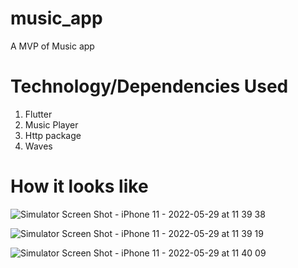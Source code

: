 # music_app
A MVP of Music app

# Technology/Dependencies Used 
1. Flutter
2. Music Player
3. Http package
4. Waves

# How it looks like 

![Simulator Screen Shot - iPhone 11 - 2022-05-29 at 11 39 38](https://user-images.githubusercontent.com/69889824/170857335-e3995eb4-538c-48b7-a62d-83e2bc25e4d9.png)

![Simulator Screen Shot - iPhone 11 - 2022-05-29 at 11 39 19](https://user-images.githubusercontent.com/69889824/170857336-c5cc4c8b-b55b-4b6f-bbbc-2a8bfeba6545.png)

![Simulator Screen Shot - iPhone 11 - 2022-05-29 at 11 40 09](https://user-images.githubusercontent.com/69889824/170857349-73ee2d50-fedc-4e5f-b1fd-23b08028eeea.png)

